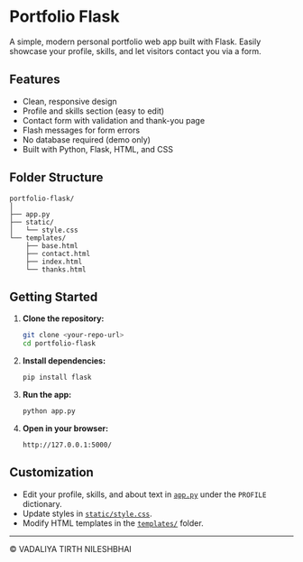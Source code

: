 # Portfolio Flask

A simple, modern personal portfolio web app built with Flask. Easily showcase your profile, skills, and let visitors contact you via a form.

## Features

- Clean, responsive design
- Profile and skills section (easy to edit)
- Contact form with validation and thank-you page
- Flash messages for form errors
- No database required (demo only)
- Built with Python, Flask, HTML, and CSS

## Folder Structure

```
portfolio-flask/
│
├── app.py
├── static/
│   └── style.css
└── templates/
    ├── base.html
    ├── contact.html
    ├── index.html
    └── thanks.html
```

## Getting Started

1. **Clone the repository:**
   ```sh
   git clone <your-repo-url>
   cd portfolio-flask
   ```

2. **Install dependencies:**
   ```sh
   pip install flask
   ```

3. **Run the app:**
   ```sh
   python app.py
   ```

4. **Open in your browser:**
   ```
   http://127.0.0.1:5000/
   ```

## Customization

- Edit your profile, skills, and about text in [`app.py`](app.py) under the `PROFILE` dictionary.
- Update styles in [`static/style.css`](static/style.css).
- Modify HTML templates in the [`templates/`](templates/) folder.



---

© VADALIYA TIRTH NILESHBHAI
